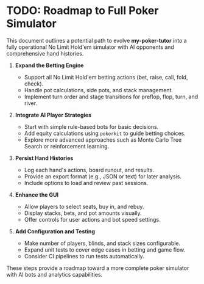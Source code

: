 # TODO: Roadmap to Full Poker Simulator

This document outlines a potential path to evolve **my-poker-tutor** into a fully operational No Limit Hold'em simulator with AI opponents and comprehensive hand histories.

1. **Expand the Betting Engine**
   - Support all No Limit Hold'em betting actions (bet, raise, call, fold, check).
   - Handle pot calculations, side pots, and stack management.
   - Implement turn order and stage transitions for preflop, flop, turn, and river.

2. **Integrate AI Player Strategies**
   - Start with simple rule-based bots for basic decisions.
   - Add equity calculations using `pokerkit` to guide betting choices.
   - Explore more advanced approaches such as Monte Carlo Tree Search or reinforcement learning.

3. **Persist Hand Histories**
   - Log each hand's actions, board runout, and results.
   - Provide an export format (e.g., JSON or text) for later analysis.
   - Include options to load and review past sessions.

4. **Enhance the GUI**
   - Allow players to select seats, buy in, and rebuy.
   - Display stacks, bets, and pot amounts visually.
   - Offer controls for user actions and bot speed settings.

5. **Add Configuration and Testing**
   - Make number of players, blinds, and stack sizes configurable.
   - Expand unit tests to cover edge cases in betting and game flow.
   - Consider CI pipelines to run tests automatically.

These steps provide a roadmap toward a more complete poker simulator with AI bots and analytics capabilities.

